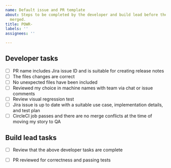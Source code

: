 ```yaml
---
name: Default issue and PR template
about: Steps to be completed by the developer and build lead before the PR can be
  merged.
title: POWR-
labels: ''
assignees: ''

---
```


## Developer tasks

- [ ] PR name includes Jira issue ID and is suitable for creating release notes
- [ ] The files changes are correct 
- [ ] No unexpected files have been included
- [ ] Reviewed my choice in machine names with team via chat or issue comments
- [ ] Review visual regression test
- [ ] Jira issue is up to date with a suitable use case, implementation details, and test plan
- [ ] CircleCI job passes and there are no merge conflicts at the time of moving my story to QA

## Build lead tasks

- [ ] Review that the above developer tasks are complete
- [ ] PR reviewed for correctness and passing tests

